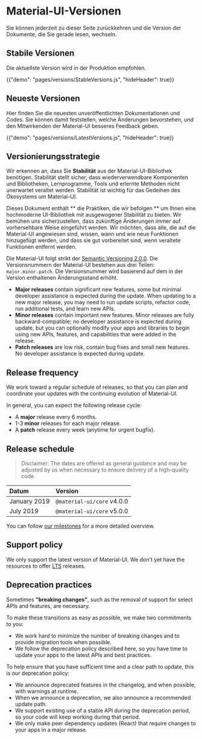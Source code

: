 # Material-UI-Versionen

<p class="description">Sie können jederzeit zu dieser Seite zurückkehren und die Version der Dokumente, die Sie gerade lesen, wechseln.</p>

## Stabile Versionen

Die aktuellste Version wird in der Produktion empfohlen.

{{"demo": "pages/versions/StableVersions.js", "hideHeader": true}}

## Neueste Versionen

Hier finden Sie die neuesten unveröffentlichten Dokumentationen und Codes. Sie können damit feststellen, welche Änderungen bevorstehen, und den Mitwirkenden der Material-UI besseres Feedback geben.

{{"demo": "pages/versions/LatestVersions.js", "hideHeader": true}}

## Versionierungsstrategie

Wir erkennen an, dass Sie **Stabilität** aus der Material-UI-Bibliothek benötigen. Stabilität stellt sicher, dass wiederverwendbare Komponenten und Bibliotheken, Lernprogramme, Tools und erlernte Methoden nicht unerwartet veraltet werden. Stabilität ist wichtig für das Gedeihen des Ökosystems um Material-UI.

Dieses Dokument enthält ** die Praktiken, die wir befolgen ** um Ihnen eine hochmoderne UI-Bibliothek mit ausgewogener Stabilität zu bieten. Wir bemühen uns sicherzustellen, dass zukünftige Änderungen immer auf vorhersehbare Weise eingeführt werden. Wir möchten, dass alle, die auf die Material-UI angewiesen sind, wissen, wann und wie neue Funktionen hinzugefügt werden, und dass sie gut vorbereitet sind, wenn veraltete Funktionen entfernt werden.

Die Material-UI folgt strikt der [ Semantic Versioning 2.0.0](https://semver.org/). Die Versionsnummern der Material-UI bestehen aus drei Teilen: `major.minor.patch`. Die Versionsnummer wird basierend auf dem in der Version enthaltenen Änderungsstand erhöht.

- **Major releases** contain significant new features, some but minimal developer assistance is expected during the update. When updating to a new major release, you may need to run update scripts, refactor code, run additional tests, and learn new APIs.
- **Minor releases** contain important new features. Minor releases are fully backward-compatible; no developer assistance is expected during update, but you can optionally modify your apps and libraries to begin using new APIs, features, and capabilities that were added in the release.
- **Patch releases** are low risk, contain bug fixes and small new features. No developer assistance is expected during update.

## Release frequency

We work toward a regular schedule of releases, so that you can plan and coordinate your updates with the continuing evolution of Material-UI.

In general, you can expect the following release cycle:

- A **major** release every 6 months.
- 1-3 **minor** releases for each major release.
- A **patch** release every week (anytime for urgent bugfix).

## Release schedule

> Disclaimer: The dates are offered as general guidance and may be adjusted by us when necessary to ensure delivery of a high-quality code.

| Datum        | Version                    |
|:------------ |:-------------------------- |
| January 2019 | `@material-ui/core` v4.0.0 |
| July 2019    | `@material-ui/core` v5.0.0 |

You can follow [our milestones](https://github.com/mui-org/material-ui/milestones) for a more detailed overview.

## Support policy

We only support the latest version of Material-UI. We don't yet have the resources to offer [LTS](https://en.wikipedia.org/wiki/Long-term_support) releases.

## Deprecation practices

Sometimes **"breaking changes"**, such as the removal of support for select APIs and features, are necessary.

To make these transitions as easy as possible, we make two commitments to you:

- We work hard to minimize the number of breaking changes and to provide migration tools when possible.
- We follow the deprecation policy described here, so you have time to update your apps to the latest APIs and best practices.

To help ensure that you have sufficient time and a clear path to update, this is our deprecation policy:

- We announce deprecated features in the changelog, and when possible, with warnings at runtime.
- When we announce a deprecation, we also announce a recommended update path.
- We support existing use of a stable API during the deprecation period, so your code will keep working during that period.
- We only make peer dependency updates (React) that require changes to your apps in a major release.